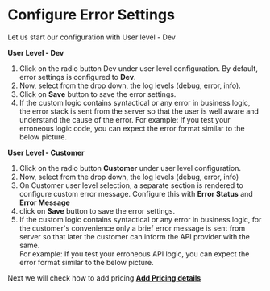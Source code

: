 Configure Error Settings
========================

Let us start our configuration with User level - Dev

**User Level - Dev**  

1.  Click on the radio button Dev under user level configuration. By
    default, error settings is configured to **Dev**.
2.  Now, select from the drop down, the log levels (debug, error, info).
3.  Click on **Save** button to save the error settings.
4.  If the custom logic contains syntactical or any error in business
    logic, the error stack is sent from the server so that the user is
    well aware and understand the cause of the error. 
    For example: If you test your erroneous logic code, you can expect
    the error format similar to the below picture.
    
<!--Screenshots Missing-->

**User Level - Customer**  

1.  Click on the radio button **Customer** under user level
    configuration.
2.  Now, select from the drop down, the log levels (debug, error, info)
3.  On Customer user level selection, a separate section is rendered to
    configure custom error message. Configure this with **Error Status**
    and **Error Message**
4.  click on **Save** button to save the error settings.
5.  If the custom logic contains syntactical or any error in business
    logic, for the customer's convenience only a brief error message is
    sent from server so that later the customer can inform the API
    provider with the same.  
    For example: If you test your erroneous API logic, you can expect
    the error format similar to the below picture.

Next we will check how to add pricing [**Add Pricing
details**](../pricing_new.md)

<!--Screenshots Missing-->